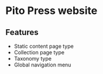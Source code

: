 # Pito Press website

## Features

- Static content page type
- Collection page type
- Taxonomy type
- Global navigation menu


